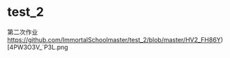 # test_2
第二次作业
https://github.com/ImmortalSchoolmaster/test_2/blob/master/HV2_FH86Y)[4PW3O3V_`P3L.png

